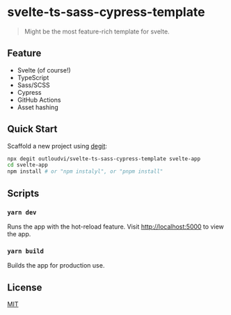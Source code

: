 # svelte-ts-sass-cypress-template

> Might be the most feature-rich template for svelte.

## Feature

- Svelte (of course!)
- TypeScript
- Sass/SCSS
- Cypress
- GitHub Actions
- Asset hashing

## Quick Start

Scaffold a new project using [degit](https://github.com/Rich-Harris/degit):

```bash
npx degit outloudvi/svelte-ts-sass-cypress-template svelte-app
cd svelte-app
npm install # or "npm instalyl", or "pnpm install"
```

## Scripts

### `yarn dev`

Runs the app with the hot-reload feature. Visit [http://localhost:5000](http://localhost:5000) to view the app.

### `yarn build`

Builds the app for production use.

## License

[MIT](LICENSE)
